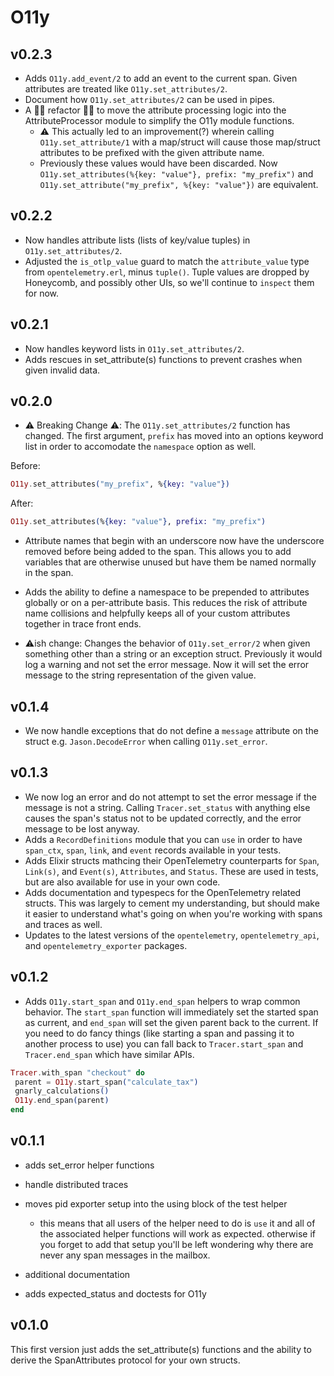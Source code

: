 # O11y

## v0.2.3

- Adds `O11y.add_event/2` to add an event to the current span. Given attributes are treated like `O11y.set_attributes/2`.
- Document how `O11y.set_attributes/2` can be used in pipes.
- A ✌🏼 refactor ✌🏼 to move the attribute processing logic into the AttributeProcessor module to simplify the O11y module functions.
  - ⚠️ This actually led to an improvement(?) wherein calling `O11y.set_attribute/1` with a map/struct will cause those map/struct attributes to be prefixed with the given attribute name.
  - Previously these values would have been discarded. Now `O11y.set_attributes(%{key: "value"}, prefix: "my_prefix")` and `O11y.set_attribute("my_prefix", %{key: "value"})` are equivalent.

## v0.2.2

- Now handles attribute lists (lists of key/value tuples) in `O11y.set_attributes/2`.
- Adjusted the `is_otlp_value` guard to match the `attribute_value` type from `opentelemetry.erl`, minus `tuple()`. Tuple values are dropped by Honeycomb, and possibly other UIs, so we'll continue to `inspect` them for now.

## v0.2.1

- Now handles keyword lists in `O11y.set_attributes/2`.
- Adds rescues in set_attribute(s) functions to prevent crashes when given invalid data.

## v0.2.0

- ⚠️ Breaking Change ⚠️: The `O11y.set_attributes/2` function has changed. The first argument, `prefix` has moved into an options keyword list in order to accomodate the `namespace` option as well.

Before:
```elixir
O11y.set_attributes("my_prefix", %{key: "value"})
```

After:
```elixir
O11y.set_attributes(%{key: "value"}, prefix: "my_prefix")
```

- Attribute names that begin with an underscore now have the underscore removed before being added to the span. This allows you to add variables that are otherwise unused but have them be named normally in the span.

- Adds the ability to define a namespace to be prepended to attributes globally or on a per-attribute basis. This reduces the risk of attribute name collisions and helpfully keeps all of your custom attributes together in trace front ends.

- ⚠️ish change: Changes the behavior of `O11y.set_error/2` when given something other than a string or an exception struct. Previously it would log a warning and not set the error message. Now it will set the error message to the string representation of the given value.

## v0.1.4

- We now handle exceptions that do not define a `message` attribute on the struct e.g. `Jason.DecodeError` when calling `O11y.set_error`.

## v0.1.3

- We now log an error and do not attempt to set the error message if the message is not a string. Calling `Tracer.set_status` with anything else causes the span's status not to be updated correctly, and the error message to be lost anyway.
- Adds a `RecordDefinitions` module that you can `use` in order to have `span_ctx`, `span`, `link`, and `event` records available in your tests.
- Adds Elixir structs mathcing their OpenTelemetry counterparts for `Span`, `Link(s)`, and `Event(s)`, `Attributes`, and `Status`. These are used in tests, but are also available for use in your own code.
- Adds documentation and typespecs for the OpenTelemetry related structs. This was largely to cement my understanding, but should make it easier to understand what's going on when you're working with spans and traces as well.
- Updates to the latest versions of the `opentelemetry`, `opentelemetry_api`, and `opentelemetry_exporter` packages.

## v0.1.2

- Adds `O11y.start_span` and `O11y.end_span` helpers to wrap common behavior. The `start_span` function will immediately set the started span as current, and `end_span` will set the given parent back to the current. If you need to do fancy things (like starting a span and passing it to another process to use) you can fall back to `Tracer.start_span` and `Tracer.end_span` which have similar APIs.

```elixir
Tracer.with_span "checkout" do
 parent = O11y.start_span("calculate_tax")
 gnarly_calculations()
 O11y.end_span(parent)
end
```

## v0.1.1

- adds set_error helper functions

- handle distributed traces

- moves pid exporter setup into the using block of the test helper

  - this means that all users of the helper need to do is `use` it and all
    of the associated helper functions will work as expected. otherwise if
    you forget to add that setup you'll be left wondering why there are
    never any span messages in the mailbox.

- additional documentation

- adds expected_status and doctests for O11y

## v0.1.0

This first version just adds the set_attribute(s) functions and the ability to derive the SpanAttributes protocol for
your own structs.
